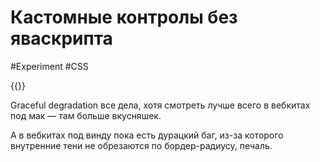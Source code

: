 # Кастомные контролы без яваскрипта

#Experiment #CSS

{{<Partial src="controls.html" />}}

Graceful degradation все дела, хотя смотреть лучше всего в вебкитах под мак — там больше вкусняшек.

А в вебкитах под винду пока есть дурацкий баг, из-за которого внутренние тени не обрезаются по бордер-радиусу, печаль.

